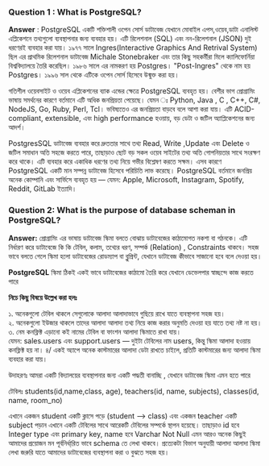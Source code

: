 ### Question 1 : What is PostgreSQL?

**Answer** : PostgreSQL একটি শক্তিশালী ওপেন সোর্স ডাটাবেজ যেখানে মোবাইল এপস,ওয়েব,ডাটা এনালিস্ট এপ্লিকেশনে তথ্যগুলো ব্যবস্থাপনার জন্য ব্যবহার হয়। এটি রিলেশনাল (SQL) এবং নন-রিলেশনাল (JSON) দুই ধরণেরই ব্যবহার করা যায়। ১৯৭৭ সালে Ingres(Interactive Graphics And Retrival System) ছিল এর প্রাথমিক রিলেশনাল ডাটাবেজ Michale Stonebraker এবং তার কিছু সহকর্মীরা মিলে ক্যালিফোর্নিয়া বিশ্ববিদ্যালয়ে তৈরি করেছিল। ১৯৮৬ সালে এর নামকরণ হয় Postgres। "Post-Ingres" থেকে নাম হয় Postgres। ১৯৯৬ সাল থেকে এটিকে ওপেন সোর্স হিসেবে উন্মুক্ত করা হয়।

গতিশীল ওয়েবসাইট ও ওয়েব এপ্লিকেশনের ব্যাক এন্ডের ক্ষেত্রে PostgreSQL ব্যবহৃত হয়। বেশীর ভাগ প্রোগ্রামিং ভাষায় সমর্থনের কারণে বর্তমানে এটি অধিক জনপ্রিয়তা পেয়েছে। যেমন ঃ Python, Java , C , C++, C#, NodeJS, Go, Ruby, Perl, Tcl। ভবিষ্যতেও এর জনপ্রিয়তা বাড়বে বলে আশা করা যায়। এটি ACID-compliant, extensible, এবং high performance হওয়ায়, বড় ডেটা ও জটিল অ্যাপ্লিকেশনের জন্য আদর্শ।

PostgresSQL ডাটাবেজ ব্যবহার করে দ্রুততার সাথে তথ্য Read, Write ,Update এবং Delete ও জটিল সমাধান অতি সহজে করতে পারে, তাছাড়াও ছোট বড় সকল ওয়েব সাইটের তথ্য অতি গোপনিয়তার সাথে সংরক্ষণ করে থাকে। এটি ব্যবহার করে একাধিক ধরণের তথ্য নিয়ে গভীর বিশ্লেষণ করতে সক্ষম। এসব কারণে PostgreSQL একটি মান সম্পন্ন ডাটাবেজ হিসেবে পরিচিতি লাভ করেছে। PostgreSQL বর্তমানে জনপ্রিয় অনেক কোম্পানি এবং সার্ভিসে ব্যবহৃত হয় — যেমন: Apple, Microsoft, Instagram, Spotify, Reddit, GitLab ইত্যাদি।

### Question 2: What is the purpose of database scheman in PostgreSQL?

**Answer:** প্রোগ্রামিং এর ভাষায় ডাটাবেজ স্কিমা বলতে বোঝায় ডাটাবেজের কাঠামোগত নকশা বা গঠনকে। এটি নির্ধারণ করে ডাটাবেজে কি কি টেবিল, কলাম, তথ্যের ধরণ, সম্পর্ক (Relation) , Constraints থাকবে। সহজ ভাবে বলতে গেলে স্কিমা হলো ডাটাবেজের রোডম্যাপ বা ব্লুপ্রিন্ট, যেখানে ডাটাবেজ কীভাবে সাজানো হবে বলে দেওয়া হয়।

**PostgreSQL** স্কিমা ঠিকই একই ভাবে ডাটাবেজের কাঠামো তৈরি করে যেখানে ডেভেলপার স্বাচ্ছন্দে কাজ করতে পারে

**নিচে কিছু বিষয়ে উল্লেখ করা হলঃ**

১. অনেকগুলো টেবিল থাকলে সেগুলোকে আলাদা আলাদাভাবে গুছিয়ে রাখে যাতে ব্যবস্থাপনা সহজ হয়।\
২. অনেকগুলো ইউজার থাকলে তাদের আলাদা আলাদা তথ্য নিয়ে কাজ করার অনুমতি দেওয়া হয় যাতে তথ্য নষ্ট না হয়।\
৩. নেম কনফ্লিক্ট এড়ানো কই নামের টেবিল বা ফাংশন আলাদা স্কিমাতে রাখা যায়।\
যেমন:
sales.users এবং support.users — দুইটা টেবিলের নাম users, কিন্তু স্কিমা আলাদা হওয়ায় কনফ্লিক্ট হয় না।
৪/ একই অ্যাপে অনেক কাস্টমারের আলাদা ডেটা রাখতে চাইলে, প্রতিটি কাস্টমারের জন্য আলাদা স্কিমা ব্যবহার করা যায়।

উদাহরণঃ আমরা একটি বিদ্যালয়ের ব্যবস্থাপনার জন্য একটি পদ্ধতী বানাচ্ছি , যেখানে ডাটাবেজ স্কিমা এমন হতে পারে

টেবিলঃ
students(id,name,class, age),
teachers(id, name, subjects),
classes(id, name, room_no)

এখানে একজন student একটি ক্লাসে পড়ে (student --> class) এবং একজন teacher একটি subject পড়ান এখানে একটি টেবিলের সাথে আরেকটি টেবিলের সম্পর্কে স্থাপন হয়েছে। তাছাড়াও id হবে Integer type এবং primary key, name হবে Varchar Not Null এমন আরও অনেক কিছুই আমাদের প্রয়োজন মন পূর্বনির্ধা্রিত ভাবে schema তে লেখা থাকবে। প্রত্যেকটা বিভাগ অনুযায়ী আলাদা আলাদা স্কিমা লেখা জরুরি যাতে আমাদের ডাটাবেজের ব্যবস্থাপনা করা ও বুঝতে সহজ হয়।

